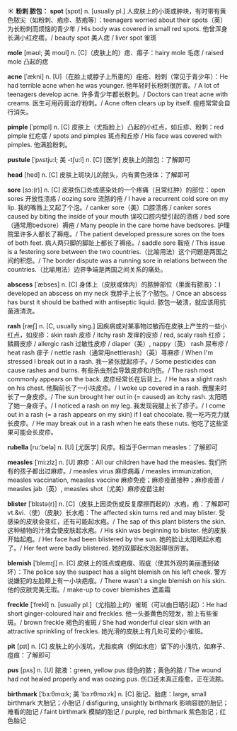 ☀ <span class="category">**粉刺 脓包：**</span>
<span class="vocabulary">**spot**</span> [spɒt] 
<span class="definition">n. [usually pl.] 人皮肤上的小斑或肿块，有时带有黄色脓尖（如粉刺、疱疹、脓疱等）：</span>teenagers worried about their spots（英）为长粉刺而烦恼的青少年 / His body was covered in small red spots. 他曾浑身长满小红疙瘩。/ beauty spot 美人痣 / liver spot 雀斑
              
<span class="vocabulary">**mole**</span> [məʊl; 美 moʊl]
<span class="definition">n. [C]（皮肤上的）痣、痦子：</span>hairy mole 毛痣 / raised mole 凸起的痣

<span class="vocabulary">**acne**</span> [ˈækni]
<span class="definition">n. [U]（在脸上或脖子上所患的）痤疮、粉刺（常见于青少年）：</span>He had terrible acne when he was younger. 他年轻时长粉刺很厉害。/ A lot of teenagers develop acne. 许多青少年都长粉刺。/ Doctors can treat acne with creams. 医生可用药膏治疗粉刺。/ Acne often clears up by itself. 痤疮常常会自行消失。
           
<span class="vocabulary">**pimple**</span> [ˈpɪmpl]
<span class="definition">n. [C] 皮肤上（尤指脸上）凸起的小红点，如丘疹、粉刺：</span>red pimple 红疙瘩 / spots and pimples 斑点和丘疹 / His face was covered with pimples. 他满脸粉刺。

<span class="vocabulary">**pustule**</span> [ˈpʌstju:l; 美 -tʃu:l]
<span class="definition">n. [C] [医学] 皮肤上的脓包：</span>了解即可

<span class="vocabulary">**head**</span> [hed] 
<span class="definition">n. [C] 皮肤上斑块儿的脓头，内有黄色液体：</span>了解即可
            
<span class="vocabulary">**sore**</span> [sɔ:(r)]
<span class="definition">n. [C] 皮肤伤口处或感染处的一个疼痛（且常红肿）的部位：</span>open sores 开放性溃疡 / oozing sore 流脓的疮 / I have a recurrent cold sore on my lip. 我的嘴唇上又起了个泡。/ canker sore（美）口腔溃疡 / canker sores caused by biting the inside of your mouth 误咬口腔内壁引起的溃疡 / bed sore（通常用bedsore）褥疮 / Many people in the care home have bedsores. 护理院里许多人都长了褥疮。/ The patient developed pressure sores on the toes of both feet. 病人两只脚的脚趾上都长了褥疮。/ saddle sore 鞍疮 / This issue is a festering sore between the two countries.（比喻用法）这个问题是两国之间的积怨。/ The border dispute was a running sore in relations between the countries.（比喻用法）边界争端是两国之间关系的痛处。          
          
<span class="vocabulary">**abscess**</span> [ˈæbses]
<span class="definition">n. [C] 身体上（皮肤或体内）的脓肿部位（里面有脓液）：</span>I developed an abscess on my neck 我脖子上长了个脓包。/ Once an abscess has burst it should be bathed with antiseptic liquid. 脓包一破溃，就应该用抗菌液清洗。

<span class="vocabulary">**rash**</span> [ræʃ]
<span class="definition">n. [C, usually sing.] 因疾病或对某事物过敏而在皮肤上产生的一些小红点，如皮疹：</span>skin rash 皮疹 / itchy rash 发痒的皮疹 / red, scaly rash 红疹；鳞屑皮疹 / allergic rash 过敏性皮疹 / diaper（美）, nappy（英） rash 尿布疹 / heat rash 痱子 / nettle rash（通常用nettlerash）（英）荨麻疹 / When I'm stressed I break out in a rash. 我一紧张就起疹子。/ Some pesticides can cause rashes and burns. 有些杀虫剂会导致皮疹和灼伤。/ The rash most commonly appears on the back. 皮疹经常长在后背上。/ He has a slight rash on his chest. 他胸前长了一小块皮疹。/ I woke up covered in a rash. 我醒来时长了一身皮疹。/ The sun brought her out in (= caused) an itchy rash. 太阳晒了她一身痱子。/ I noticed a rash on my leg. 我发现我腿上长了疹子。/ I come out in a rash (= a rash appears on my skin) if I eat chocolate. 我一吃巧克力就长皮疹。/ He may break out in a rash when he eats these nuts. 他吃了这些坚果可能会长皮疹。
          
<span class="vocabulary">**rubella**</span> [ru:ˈbelə]
<span class="definition">n. [U] [尤医学] 风疹。相当于German measles：</span>了解即可

<span class="vocabulary">**measles**</span> [ˈmi:zlz]
<span class="definition">n. [U] 麻疹：</span>All our children have had the measles. 我们所有的孩子都出过麻疹。/ measles virus 麻疹病毒 / measles immunization, measles vaccination, measles vaccine 麻疹免疫；麻疹疫苗接种；麻疹疫苗 / measles jab（英）, measles shot（尤美）麻疹疫苗注射

<span class="vocabulary">**blister**</span> [ˈblɪstə(r)]
<span class="definition">n. [C]（皮肤上因烫伤或反复摩擦而起的）水疱，疱：</span>了解即可 <span class="definition">vt.&vi.（使）（皮肤）长水疱：</span>The affected skin turns red and may blister. 受感染的皮肤会变红，还有可能起水疱。/ The sap of this plant blisters the skin. 这种植物的汁液会使皮肤起水疱。/ His skin was beginning to blister. 他的皮肤开始起疱。/ Her face had been blistered by the sun. 她的脸让太阳晒起水疱了。/ Her feet were badly blistered. 她的双脚起水泡起得很厉害。

<span class="vocabulary">**blemish**</span> [ˈblemɪʃ]
<span class="definition">n. [C] 皮肤上的斑点或疤痕、瑕疵（使其外观的美丽遭到破坏）：</span>The police say the suspect has a slight blemish on his left cheek. 警方说嫌犯的左脸颊上有一小块疤痕。/ There wasn't a single blemish on his skin. 他的皮肤完美无瑕。/ make-up to cover blemishes 遮盖霜
                      
<span class="vocabulary">**freckle**</span> [ˈfrekl]
<span class="definition">n. [usually pl.]（尤指脸上的）雀斑（可以由日晒引起）：</span>He had short ginger-coloured hair and freckles. 他一头姜黄色的短发，脸上有些雀斑。/ brown freckle 褐色的雀斑 / She had wonderful clear skin with an attractive sprinkling of freckles. 她光滑的皮肤上有几处可爱的小雀斑。

<span class="vocabulary">**pit**</span> [pɪt]
<span class="definition">n. [C] 皮肤上的小浅坑，尤指疾病（例如水痘）留下的小浅坑，如麻子、痘痕：</span>了解即可
           
<span class="vocabulary">**pus**</span> [pʌs]
<span class="definition">n. [U] 脓液：</span>green, yellow pus 绿色的脓；黄色的脓 / The wound had not healed properly and was oozing pus. 伤口还未真正痊愈，正在流脓。

<span class="vocabulary">**birthmark**</span> [ˈbɜ:θmɑ:k; 美 ˈbɜ:rθmɑ:rk]
<span class="definition">n. [C] 胎记、胎痣：</span>large, small birthmark 大胎记；小胎记 / disfiguring, unsightly birthmark 影响容貌的胎记；难看的胎记 / faint birthmark 模糊的胎记 / purple, red birthmark 紫色胎记；红色胎记

